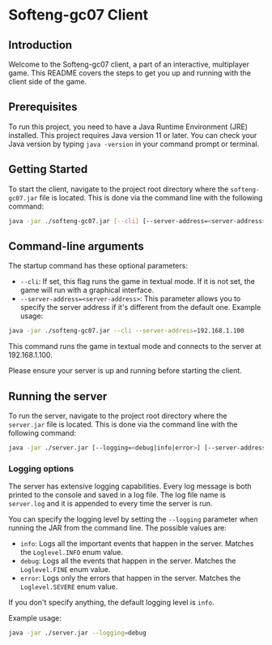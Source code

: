 # Softeng-gc07 Client

## Introduction

Welcome to the Softeng-gc07 client, a part of an interactive, multiplayer game. This README covers the steps to get you up and running with the client side of the game.

## Prerequisites

To run this project, you need to have a Java Runtime Environment (JRE) installed. This project requires Java version 11 or later. You can check your Java version by typing `java -version` in your command prompt or terminal.

## Getting Started

To start the client, navigate to the project root directory where the `softeng-gc07.jar` file is located. This is done via the command line with the following command:

```sh
java -jar ./softeng-gc07.jar [--cli] [--server-address=<server-address>]
```

## Command-line arguments

The startup command has these optional parameters:

- `--cli`: If set, this flag runs the game in textual mode. If it is not set, the game will run with a graphical interface.
- `--server-address=<server-address>`: This parameter allows you to specify the server address if it's different from the default one.
Example usage:

```sh
java -jar ./softeng-gc07.jar --cli --server-address=192.168.1.100
```
This command runs the game in textual mode and connects to the server at 192.168.1.100.

Please ensure your server is up and running before starting the client.

## Running the server

To run the server, navigate to the project root directory where the `server.jar` file is located. This is done via the command line with the following command:

```{.sh .copy-to-clipboard}
java -jar ./server.jar [--logging=<debug|info|error>] [--server-address=<server-address>]
```

### Logging options

The server has extensive logging capabilities. Every log message is both printed to the console and saved in a log file. 
The log file name is `server.log` and it is appended to every time the server is run.

You can specify the logging level by setting the `--logging` parameter
when running the JAR from the command line. The possible values are:
- `info`: Logs all the important events that happen in the server. Matches the `Loglevel.INFO` enum value.
- `debug`: Logs all the events that happen in the server. Matches the `Loglevel.FINE` enum value.
- `error`: Logs only the errors that happen in the server. Matches the `Loglevel.SEVERE` enum value.

If you don't specify anything, the default logging level is `info`.

Example usage:

```{.sh .copy-to-clipboard}
java -jar ./server.jar --logging=debug
```